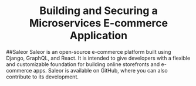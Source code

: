 <div align="center">
  <h1>Building and Securing a Microservices E-commerce Application</h1>
</div>
##Saleor
Saleor is an open-source e-commerce platform built using Django, GraphQL, and React. It is intended to give developers with a flexible and customizable foundation for building online storefronts and e-commerce apps. Saleor is available on GitHub, where you can also contribute to its development.

